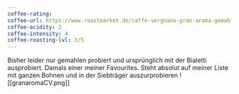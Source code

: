 ```yaml
---
coffee-rating: 
coffee-url: https://www.roastmarket.de/caffe-vergnano-gran-aroma-gemahlen-250g.html
coffee-acidity: 2
coffee-intensity: 4
coffee-roasting-lvl: 3/5
---
```

Bisher leider nur gemahlen probiert und ursprünglich mit der Bialetti ausprobiert. Damals einer meiner Favourites. 
Steht absolut auf meiner Liste mit ganzen Bohnen und in der Siebträger auszurprobieren
![[granaromaCV.png]]


